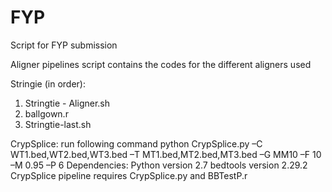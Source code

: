 # FYP
Script for FYP submission

Aligner pipelines script contains the codes for the different aligners used

Stringie (in order):
  1. Stringtie - Aligner.sh
  2. ballgown.r
  3. Stringtie-last.sh

CrypSplice:
  run following command 
    python CrypSplice.py –C WT1.bed,WT2.bed,WT3.bed –T MT1.bed,MT2.bed,MT3.bed –G MM10 –F 10 –M 0.95 –P 6
  Dependencies:
  Python version 2.7
  bedtools version 2.29.2
  CrypSplice pipeline requires CrypSplice.py and BBTestP.r 

